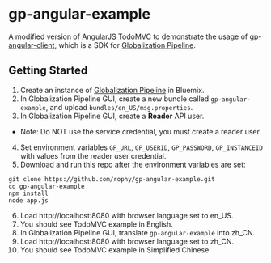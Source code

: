 # gp-angular-example

A modified version of [AngularJS TodoMVC](https://github.com/tastejs/todomvc/tree/gh-pages/examples/angularjs) to demonstrate the usage of [gp-angular-client](https://github.com/IBM-Bluemix/gp-angular-client), which is a SDK for [Globalization Pipeline](https://console.ng.bluemix.net/catalog/services/globalization-pipeline/).

## Getting Started

1. Create an instance of [Globalization Pipeline](https://console.ng.bluemix.net/catalog/services/globalization-pipeline/) in Bluemix.
2. In Globalization Pipeline GUI, create a new bundle called `gp-angular-example`, and upload `bundles/en_US/msg.properties`.
3. In Globalization Pipeline GUI, create a **Reader** API user.
  - Note: Do NOT use the service credential, you must create a reader user.
4. Set environment variables `GP_URL`, `GP_USERID`, `GP_PASSWORD`, `GP_INSTANCEID` with values from the reader user credential.
5. Download and run this repo after the environment variables are set:

  ```shell
  git clone https://github.com/rophy/gp-angular-example.git
  cd gp-angular-example
  npm install
  node app.js
  ```
6. Load http://localhost:8080 with browser language set to en_US.
7. You should see TodoMVC example in English.
8. In Globalization Pipeline GUI, translate `gp-angular-example` into zh_CN.
9. Load http://localhost:8080 with browser language set to zh_CN.
10. You should see TodoMVC example in Simplified Chinese.

